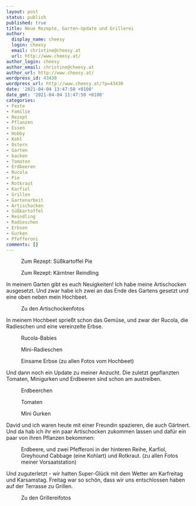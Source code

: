 ```yaml
---
layout: post
status: publish
published: true
title: Neue Rezepte, Garten-Update und Grillerei
author:
  display_name: cheesy
  login: cheesy
  email: christine@cheesy.at
  url: http://www.cheesy.at/
author_login: cheesy
author_email: christine@cheesy.at
author_url: http://www.cheesy.at/
wordpress_id: 43430
wordpress_url: http://www.cheesy.at/?p=43430
date: '2021-04-04 13:47:50 +0100'
date_gmt: '2021-04-04 11:47:50 +0100'
categories:
- Feste
- Familie
- Rezept
- Pflanzen
- Essen
- Hobby
- Kohl
- Ostern
- Garten
- backen
- Tomaten
- Erdbeeren
- Rucola
- Pie
- Rotkraut
- Karfiol
- Grillen
- Gartenarbeit
- Artischocken
- Süßkartoffel
- Reindling
- Radieschen
- Erbsen
- Gurken
- Pfefferoni
comments: []
---
```

<!-- wp:image {"id":43418,"linkDestination":"custom"} -->
<figure class="wp-block-image"><a href="http://www.cheesy.at/rezepte/baeckereien/kuchen-und-torten/suskartoffel-pie/"><img src="{% link _posts/2021-04-04-43430/Süßkartoffel-Pie-1-1.jpg %}" alt="" class="wp-image-43418"></a><br>
<figcaption>Zum Rezept: Süßkartoffel Pie</figcaption>
</figure>
<!-- /wp:image -->
<!-- wp:image {"id":43426,"linkDestination":"custom"} -->
<figure class="wp-block-image"><a href="http://www.cheesy.at/rezepte/baeckereien/kuchen-und-torten/karntner-reindling/"><img src="{% link _posts/2021-04-04-43430/Reindling-5.jpg %}" alt="" class="wp-image-43426"></a><br>
<figcaption>Zum Rezept: Kärntner Reindling<br></figcaption>
</figure>
<!-- /wp:image -->
<!-- wp:paragraph -->
In meinem Garten gibt es euch Neuigkeiten! Ich habe meine Artischocken ausgesetzt. Und zwar habe ich zwei an das Ende des Gartens gesetzt und eine oben neben mein Hochbeet.
<!-- /wp:paragraph -->
<!-- wp:image {"id":43397,"linkDestination":"custom"} -->
<figure class="wp-block-image"><a href="http://www.cheesy.at/fotos/leben-in-belfast/2021-2/artischocken/"><img src="{% link _posts/2021-04-04-43430/Artischocken-009.jpg %}" alt="" class="wp-image-43397"></a><br>
<figcaption>Zu den Artischockenfotos</figcaption>
</figure>
<!-- /wp:image -->
<!-- wp:paragraph -->
In meinem Hochbeet sprießt schon das Gemüse, und zwar der Rucola, die Radieschen und eine vereinzelte Erbse.
<!-- /wp:paragraph -->
<!-- wp:image {"id":43374} -->
<figure class="wp-block-image"><img src="{% link _posts/2021-04-04-43430/Hochbeet-Nummer-1-009.jpg %}" alt="" class="wp-image-43374"><br>
<figcaption>Rucola-Babies</figcaption>
</figure>
<!-- /wp:image -->
<!-- wp:image {"id":43375} -->
<figure class="wp-block-image"><img src="{% link _posts/2021-04-04-43430/Hochbeet-Nummer-1-010.jpg %}" alt="" class="wp-image-43375"><br>
<figcaption>Mini-Radieschen<br></figcaption>
</figure>
<!-- /wp:image -->
<!-- wp:image {"id":43376,"linkDestination":"custom"} -->
<figure class="wp-block-image"><a href="http://www.cheesy.at/fotos/leben-in-belfast/2021-2/hochbeet-nummer-1/"><img src="{% link _posts/2021-04-04-43430/Hochbeet-Nummer-1-011.jpg %}" alt="" class="wp-image-43376"></a><br>
<figcaption>Einsame Erbse (zu allen Fotos vom Hochbeet)</figcaption>
</figure>
<!-- /wp:image -->
<!-- wp:paragraph -->
Und dann noch ein Update zu meiner Anzucht. Die zuletzt gepflanzten Tomaten, Minigurken und Erdbeeren sind schon am austreiben.
<!-- /wp:paragraph -->
<!-- wp:image {"id":43383} -->
<figure class="wp-block-image"><img src="{% link _posts/2021-04-04-43430/Gärtnern-029.jpg %}" alt="" class="wp-image-43383"><br>
<figcaption>Erdbeerchen<br></figcaption>
</figure>
<!-- /wp:image -->
<!-- wp:image {"id":43384} -->
<figure class="wp-block-image"><img src="{% link _posts/2021-04-04-43430/Gärtnern-030.jpg %}" alt="" class="wp-image-43384"><br>
<figcaption>Tomaten</figcaption>
</figure>
<!-- /wp:image -->
<!-- wp:image {"id":43386} -->
<figure class="wp-block-image"><img src="{% link _posts/2021-04-04-43430/Gärtnern-032.jpg %}" alt="" class="wp-image-43386"><br>
<figcaption>Mini Gurken</figcaption>
</figure>
<!-- /wp:image -->
<!-- wp:paragraph -->
David und ich waren heute mit einer Freundin spazieren, die auch Gärtnert. Und da hab ich ihr ein paar Artischocken zukommen lassen und dafür ein paar von ihren Pflanzen bekommen:
<!-- /wp:paragraph -->
<!-- wp:image {"id":43377,"linkDestination":"custom"} -->
<figure class="wp-block-image"><a href="http://www.cheesy.at/fotos/leben-in-belfast/2021-2/vorsaat/"><img src="{% link _posts/2021-04-04-43430/Gärtnern-023.jpg %}" alt="" class="wp-image-43377"></a><br>
<figcaption>Erdbeere, und zwei Pfefferoni in der hinteren Reihe, Karfiol, Greyhound Cabbage (eine Kohlart) und Rotkraut. (zu allen Fotos meiner Vorsaatstation)</figcaption>
</figure>
<!-- /wp:image -->
<!-- wp:paragraph -->
Und zuguterletzt - wir hatten Super-Glück mit dem Wetter am Karfreitag und Karsamstag. Freitag war so schön, dass wir uns entschlossen haben auf der Terrasse zu Grillen.
<!-- /wp:paragraph -->
<!-- wp:image {"id":43409,"linkDestination":"custom"} -->
<figure class="wp-block-image"><a href="http://www.cheesy.at/fotos/leben-in-belfast/2021-2/karfreitagsgrillerei/"><img src="{% link _posts/2021-04-04-43430/Karfreitagsgrillerei-010.jpg %}" alt="" class="wp-image-43409"></a><br>
<figcaption>Zu den Grillereifotos</figcaption>
</figure>
<!-- /wp:image -->
